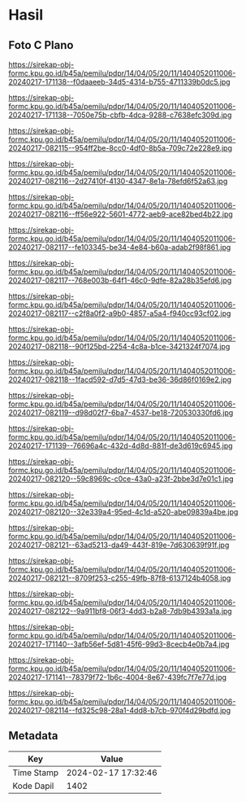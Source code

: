 # Hasil

## Foto C Plano

https://sirekap-obj-formc.kpu.go.id/b45a/pemilu/pdpr/14/04/05/20/11/1404052011006-20240217-171138--f0daaeeb-34d5-4314-b755-4711339b0dc5.jpg

https://sirekap-obj-formc.kpu.go.id/b45a/pemilu/pdpr/14/04/05/20/11/1404052011006-20240217-171138--7050e75b-cbfb-4dca-9288-c7638efc309d.jpg

https://sirekap-obj-formc.kpu.go.id/b45a/pemilu/pdpr/14/04/05/20/11/1404052011006-20240217-082115--954ff2be-8cc0-4df0-8b5a-709c72e228e9.jpg

https://sirekap-obj-formc.kpu.go.id/b45a/pemilu/pdpr/14/04/05/20/11/1404052011006-20240217-082116--2d27410f-4130-4347-8e1a-78efd6f52a63.jpg

https://sirekap-obj-formc.kpu.go.id/b45a/pemilu/pdpr/14/04/05/20/11/1404052011006-20240217-082116--ff56e922-5601-4772-aeb9-ace82bed4b22.jpg

https://sirekap-obj-formc.kpu.go.id/b45a/pemilu/pdpr/14/04/05/20/11/1404052011006-20240217-082117--fe103345-be34-4e84-b60a-adab2f98f861.jpg

https://sirekap-obj-formc.kpu.go.id/b45a/pemilu/pdpr/14/04/05/20/11/1404052011006-20240217-082117--768e003b-64f1-46c0-9dfe-82a28b35efd6.jpg

https://sirekap-obj-formc.kpu.go.id/b45a/pemilu/pdpr/14/04/05/20/11/1404052011006-20240217-082117--c2f8a0f2-a9b0-4857-a5a4-f940cc93cf02.jpg

https://sirekap-obj-formc.kpu.go.id/b45a/pemilu/pdpr/14/04/05/20/11/1404052011006-20240217-082118--90f125bd-2254-4c8a-b1ce-3421324f7074.jpg

https://sirekap-obj-formc.kpu.go.id/b45a/pemilu/pdpr/14/04/05/20/11/1404052011006-20240217-082118--1facd592-d7d5-47d3-be36-36d86f0169e2.jpg

https://sirekap-obj-formc.kpu.go.id/b45a/pemilu/pdpr/14/04/05/20/11/1404052011006-20240217-082119--d98d02f7-6ba7-4537-be18-720530330fd6.jpg

https://sirekap-obj-formc.kpu.go.id/b45a/pemilu/pdpr/14/04/05/20/11/1404052011006-20240217-171139--76696a4c-432d-4d8d-881f-de3d619c6945.jpg

https://sirekap-obj-formc.kpu.go.id/b45a/pemilu/pdpr/14/04/05/20/11/1404052011006-20240217-082120--59c8969c-c0ce-43a0-a23f-2bbe3d7e01c1.jpg

https://sirekap-obj-formc.kpu.go.id/b45a/pemilu/pdpr/14/04/05/20/11/1404052011006-20240217-082120--32e339a4-95ed-4c1d-a520-abe09839a4be.jpg

https://sirekap-obj-formc.kpu.go.id/b45a/pemilu/pdpr/14/04/05/20/11/1404052011006-20240217-082121--63ad5213-da49-443f-819e-7d630639f91f.jpg

https://sirekap-obj-formc.kpu.go.id/b45a/pemilu/pdpr/14/04/05/20/11/1404052011006-20240217-082121--8709f253-c255-49fb-87f8-6137124b4058.jpg

https://sirekap-obj-formc.kpu.go.id/b45a/pemilu/pdpr/14/04/05/20/11/1404052011006-20240217-082122--9a911bf8-06f3-4dd3-b2a8-7db9b4393a1a.jpg

https://sirekap-obj-formc.kpu.go.id/b45a/pemilu/pdpr/14/04/05/20/11/1404052011006-20240217-171140--3afb56ef-5d81-45f6-99d3-8cecb4e0b7a4.jpg

https://sirekap-obj-formc.kpu.go.id/b45a/pemilu/pdpr/14/04/05/20/11/1404052011006-20240217-171141--78379f72-1b6c-4004-8e67-439fc7f7e77d.jpg

https://sirekap-obj-formc.kpu.go.id/b45a/pemilu/pdpr/14/04/05/20/11/1404052011006-20240217-082114--fd325c98-28a1-4dd8-b7cb-970f4d29bdfd.jpg


## Metadata

| Key        | Value               |
| ---------- | ------------------- |
| Time Stamp | 2024-02-17 17:32:46 |
| Kode Dapil | 1402                |



